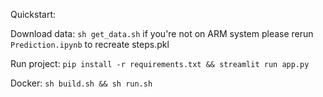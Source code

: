 
Quickstart:

Download data: 
`sh get_data.sh`
if you're not on ARM system please rerun `Prediction.ipynb` to recreate steps.pkl

Run project:
`pip install -r requirements.txt && streamlit run app.py`

Docker:
`sh build.sh && sh run.sh`





